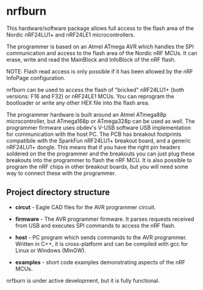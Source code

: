 # nrfburn #

This hardware/software package allows full access to the flash area of the Nordic nRF24LU1+ and nRF24LE1 microcontrollers.

The programmer is based on an Atmel ATmega AVR which handles the SPI communication and access to the flash area of the Nordic nRF MCUs. It can erase, write and read the MainBlock and InfoBlock of the nRF flash.

NOTE: Flash read access is only possible if it has been allowed by the nRF InfoPage configuration.

nrfburn can be used to access the flash of "bricked" nRF24LU1+ (both versions: F16 and F32) or nRF24LE1 MCUs. You can reprogram the bootloader or write any other HEX file into the flash area.

The programmer hardware is built around an Atmel ATmega88p microcontroller, but ATmega168p or ATmega328p can be used as well. The programmer firmware uses obdev's V-USB software USB implementation for communication with the host PC. The PCB has breakout footprints compatibile with the SparkFun nRF24LU1+ breakout board, and a generic nRF24LU1+ dongle. This means that if you have the right pin headers soldered on the the programmer and the breakouts you can just plug these breakouts into the programmer to flash the nRF MCU. It is also possible to program the nRF chips in other breakout boards, but you will need some way to connect these with the programmer.

## Project directory structure ##

  * **circut** - Eagle CAD files for the AVR programmer circuit.

  * **firmware** - The AVR programmer firmware. It parses requests received from USB and executes SPI commands to access the nRF flash.

  * **host** - PC program which sends commands to the AVR programmer. Written in C++, it is cross-platform and can be compiled with gcc for Linux or Windows (MinGW).

  * **examples** - short code examples demonstrating aspects of the nRF MCUs.

nrfburn is under active development, but it is fully functional.